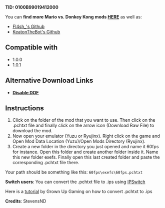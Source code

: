 **TID: 0100B99019412000**

You can **find more Mario vs. Donkey Kong mods [HERE](https://gamebanana.com/mods/games/19210?)** as well as:

- [Fl4sh_'s Github](https://github.com/Fl4sh9174/Switch-Ultrawide-Mods)
- [KeatonTheBot's Github](https://github.com/KeatonTheBot/switch-pchtxt-mods)

## Compatible with

- 1.0.0
- 1.0.1

## Alternative Download Links

- **[Disable DOF](https://gamebanana.com/mods/496219)**

## Instructions

1. Click on the folder of the mod that you want to use. Then click on the .pchtxt file and finally click on the arrow icon (Download Raw File) to download the mod.
2. Now open your emulator (Yuzu or Ryujinx). Right click on the game and Open Mod Data Location (Yuzu)/Open Mods Directory (Ryujinx).
3. Create a new folder in the directory you just opened and name it 60fps for instance. Open this folder and create another folder inside it. Name this new folder exefs. Finally open this last created folder and paste the corresponding .pchtxt file there.

Your path should be something like this: `60fps\exefs\60fps.pchtxt`

**Switch users**: You can convert  the .pchtxt file to .ips using [IPSwitch](https://github.com/3096/ipswitch)

Here is a [tutorial](https://youtu.be/m-V6Rs2sm9w?si=-b10u6yv0dhih5Kk) by Grown Up Gaming on how to convert .pchtxt to .ips

**Credits**: StevensND